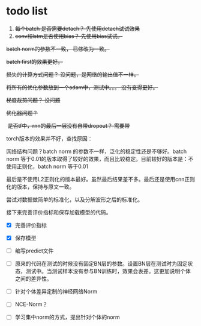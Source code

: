 # todo list
1. ~~每个batch 是否需要detach？ 先使用detach试试效果~~
2. ~~conv和lstm是否使用bias？ 先使用bias试试。~~

~~batch norm的参数不一致， 已修改为一致。~~

~~batch first的效果更好。~~

~~损失的计算方式问题？ 没问题，是网络的输出值不一样。~~

~~将所有的优化参数放到一个adam中，测试中。。。 没有变得更好。~~

~~梯度裁剪问题？ 没问题~~

~~优化器问题？~~

​	~~是否tf中，rnn的最后一层没有自带dropout？ 需要带~~

torch版本的效果并不好，查找原因：

网络结构问题？batch norm 的参数不一样，泛化的稳定性还是不够好。batch norm 等于0.01的版本取得了较好的效果，而且比较稳定。目前较好的版本是：不使用正则化，batch norm 等于0.01

最后是不使用L2正则化的版本最好。虽然最后结果差不多。最后还是使用cnn正则化的版本，保持与原文一致。

尝试对数据做简单的标准化，以及分解波形之后的标准化。

接下来完善评价指标和保存加载模型的代码。

- [x] 完善评价指标
- [x] 保存模型
- [ ] 编写predict文件
- [ ] 原来的代码在测试的时候没有固定BN层的参数。设置BN层在测试时为固定状态，测试中。当测试样本没有参与BN训练时，效果会表差。这更加说明个体之间的差异性。
- [ ] 针对个体差异定制的神经网络Norm
- [ ] NCE-Norm？
- [ ] 学习集中norm的方式，提出针对个体的norm






